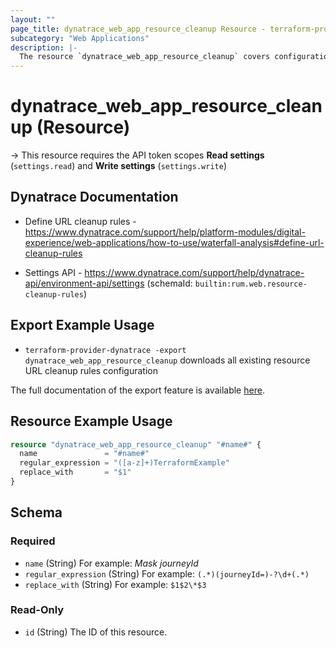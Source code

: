 ```yaml
---
layout: ""
page_title: dynatrace_web_app_resource_cleanup Resource - terraform-provider-dynatrace"
subcategory: "Web Applications"
description: |-
  The resource `dynatrace_web_app_resource_cleanup` covers configuration for resource URL cleanup rules for real user monitoring
---
```


# dynatrace_web_app_resource_cleanup (Resource)

-> This resource requires the API token scopes **Read settings** (`settings.read`) and **Write settings** (`settings.write`)

## Dynatrace Documentation

- Define URL cleanup rules - https://www.dynatrace.com/support/help/platform-modules/digital-experience/web-applications/how-to-use/waterfall-analysis#define-url-cleanup-rules

- Settings API - https://www.dynatrace.com/support/help/dynatrace-api/environment-api/settings (schemaId: `builtin:rum.web.resource-cleanup-rules`)

## Export Example Usage

- `terraform-provider-dynatrace -export dynatrace_web_app_resource_cleanup` downloads all existing resource URL cleanup rules configuration

The full documentation of the export feature is available [here](https://registry.terraform.io/providers/dynatrace-oss/dynatrace/latest/docs/guides/export-v2).

## Resource Example Usage

```terraform
resource "dynatrace_web_app_resource_cleanup" "#name#" {
  name               = "#name#"
  regular_expression = "([a-z]+)TerraformExample"
  replace_with       = "$1"
}
```

<!-- schema generated by tfplugindocs -->
## Schema

### Required

- `name` (String) For example: *Mask journeyId*
- `regular_expression` (String) For example: `(.*)(journeyId=)-?\d+(.*)`
- `replace_with` (String) For example: `$1$2\*$3`

### Read-Only

- `id` (String) The ID of this resource.
 